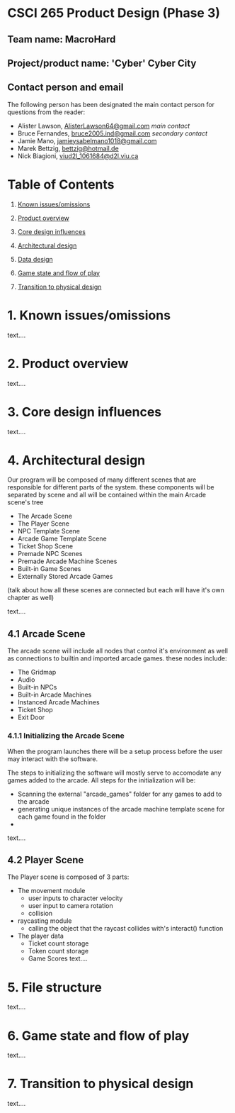 # <a name="section1"></a> CSCI 265 Product Design (Phase 3)

## Team name: MacroHard

## Project/product name: 'Cyber' Cyber City

## Contact person and email

The following person has been designated the main contact person for questions from the reader:

 - Alister Lawson, AlisterLawson64@gmail.com *main contact*
 - Bruce Fernandes, bruce2005.ind@gmail.com *secondary contact*
 - Jamie Mano, jamieysabelmano1018@gmail.com
 - Marek Bettzig, bettzig@hotmail.de
 - Nick Biagioni, viud2l_1061684@d2l.viu.ca

# Table of Contents

1. [ Known issues/omissions ](#section1)

2. [ Product overview ](#section2)

3. [ Core design influences ](#section3)

4. [ Architectural design ](#section5)

5. [ Data design ](#section7)

6. [ Game state and flow of play ](#section8)

7. [ Transition to physical design ](#section9)



# 1. Known issues/omissions <a name="section1"></a>
text....

# 2. Product overview <a name="section2"></a>
text....

# 3. Core design influences <a name="section3"></a>
text....

# 4. Architectural design <a name="section5"></a>

Our program will be composed of many different scenes that are responsible for different parts of the system. these components will be separated by scene and all will be contained within the main Arcade scene's tree

- The Arcade Scene
- The Player Scene
- NPC Template Scene
- Arcade Game Template Scene
- Ticket Shop Scene
- Premade NPC Scenes
- Premade Arcade Machine Scenes
- Built-in Game Scenes
- Externally Stored Arcade Games
  
(talk about how all these scenes are connected but each will have it's own chapter as well) 

text....

## 4.1 Arcade Scene

The arcade scene will include all nodes that control it's environment as well as connections to builtin and imported arcade games. these nodes include:

- The Gridmap
- Audio
- Built-in NPCs
- Built-in Arcade Machines
- Instanced Arcade Machines
- Ticket Shop
- Exit Door

### 4.1.1 Initializing the Arcade Scene

When the program launches there will be a setup process before the user may interact with the software.

The steps to initializing the software will mostly serve to accomodate any games added to the arcade. All steps for the initialization will be:

- Scanning the external "arcade_games" folder for any games to add to the arcade
- generating unique instances of the arcade machine template scene for each game found in the folder
- 
text....

## 4.2 Player Scene

The Player scene is composed of 3 parts:

- The movement module
  - user inputs to character velocity
  - user input to camera rotation
  - collision
- raycasting module
  - calling the object that the raycast collides with's interact() function
- The player data
  - Ticket count storage
  - Token count storage
  - Game Scores
text....

# 5. File structure <a name="section7"></a>
text....

# 6. Game state and flow of play <a name="section8"></a>
text....

# 7. Transition to physical design <a name="section9"></a>
text....


